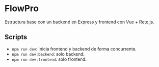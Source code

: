 # FlowPro

Estructura base con un backend en Express y frontend con Vue + Rete.js.

## Scripts

- `npm run dev`: inicia frontend y backend de forma concurrente.
- `npm run dev:backend`: solo backend.
- `npm run dev:frontend`: solo frontend.
